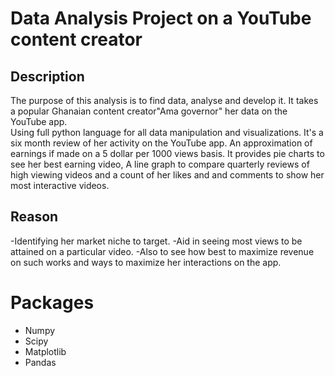 # Data Analysis Project on a YouTube content creator

## Description
The purpose of this analysis is to find data, analyse and develop it.
It takes a popular Ghanaian content creator"Ama governor" her data on the YouTube app.  
Using full python language for all data manipulation and visualizations. It's a six month review of her activity on the YouTube app. 
An approximation of earnings if made on a 5 dollar per 1000 views basis.
It provides pie charts to see her best earning video, A line graph to compare quarterly reviews of high viewing videos and a count of her likes and and comments to show her most interactive videos.

## Reason
-Identifying her market niche to target. 
-Aid in seeing most views to be attained on a particular video. 
-Also to see how best to maximize revenue on such works and ways to maximize her interactions on the app.

# Packages 
- Numpy 
- Scipy
- Matplotlib
- Pandas

